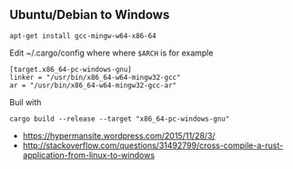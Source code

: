 ## Ubuntu/Debian to Windows

`apt-get install gcc-mingw-w64-x86-64`

Edit ~/.cargo/config where where `$ARCH` is for example

```
[target.x86_64-pc-windows-gnu]
linker = "/usr/bin/x86_64-w64-mingw32-gcc"
ar = "/usr/bin/x86_64-w64-mingw32-gcc-ar"
```

Buil with

`cargo build --release --target "x86_64-pc-windows-gnu"`

- https://hypermansite.wordpress.com/2015/11/28/3/
- http://stackoverflow.com/questions/31492799/cross-compile-a-rust-application-from-linux-to-windows
